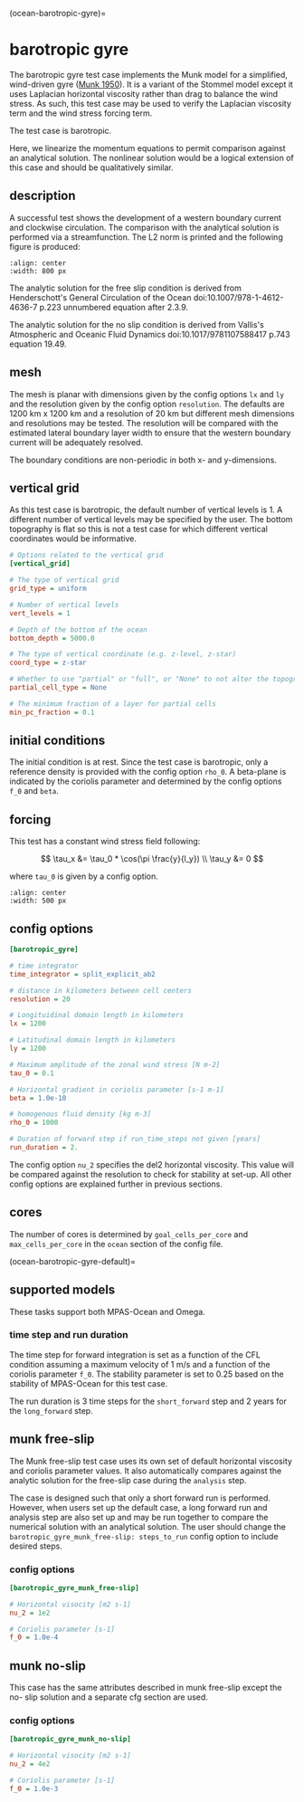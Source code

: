 (ocean-barotropic-gyre)=

# barotropic gyre

The barotropic gyre test case implements the Munk model for a simplified,
wind-driven gyre
([Munk 1950](https://doi.org/10.1175/1520-0469%281950%29007%3C0080:OTWDOC%3E2.0.CO;2)).
It is a variant of the Stommel model except it uses Laplacian horizontal
viscosity rather than drag to balance the wind stress. As such, this test case
may be used to verify the Laplacian viscosity term and the wind stress forcing
term.

The test case is barotropic.

Here, we linearize the momentum equations to permit comparison against an
analytical solution. The nonlinear solution would be a logical extension of
this case and should be qualitatively similar.

## description

A successful test shows the development of a western boundary current and
clockwise circulation. The comparison with the analytical solution is performed
via a streamfunction. The L2 norm is printed and the following figure is
produced:

```{image} images/barotropic_gyre_free-slip_solution.png
:align: center
:width: 800 px
```

The analytic solution for the free slip condition is derived from
Henderschott's General Circulation of the Ocean doi:10.1007/978-1-4612-4636-7
p.223 unnumbered equation after 2.3.9.

The analytic solution for the no slip condition is derived from
Vallis's Atmospheric and Oceanic Fluid Dynamics doi:10.1017/9781107588417
p.743 equation 19.49.

## mesh

The mesh is planar with dimensions given by the config options `lx` and `ly`
and the resolution given by the config option `resolution`. The defaults are
1200 km x 1200 km and a resolution of 20 km but different mesh dimensions and
resolutions may be tested. The resolution will be compared with the estimated
lateral boundary layer width to ensure that the western boundary current will
be adequately resolved.

The boundary conditions are non-periodic in both x- and y-dimensions.

## vertical grid

As this test case is barotropic, the default number of vertical levels is 1.
A different number of vertical levels may be specified by the user. The
bottom topography is flat so this is not a test case for which different
vertical coordinates would be informative.

```cfg
# Options related to the vertical grid
[vertical_grid]

# The type of vertical grid
grid_type = uniform

# Number of vertical levels
vert_levels = 1

# Depth of the bottom of the ocean
bottom_depth = 5000.0

# The type of vertical coordinate (e.g. z-level, z-star)
coord_type = z-star

# Whether to use "partial" or "full", or "None" to not alter the topography
partial_cell_type = None

# The minimum fraction of a layer for partial cells
min_pc_fraction = 0.1
```

## initial conditions

The initial condition is at rest. Since the test case is barotropic, only a
reference density is provided with the config option `rho_0`. A beta-plane
is indicated by the coriolis parameter and determined by the config options
`f_0` and `beta`.

## forcing

This test has a constant wind stress field following:

$$
\tau_x &= \tau_0 * \cos(\pi \frac{y}{l_y}) \\
\tau_y &= 0
$$

where `tau_0` is given by a config option.

```{image} images/barotropic_gyre_forcing.png
:align: center
:width: 500 px
```

## config options

```cfg
[barotropic_gyre]

# time integrator
time_integrator = split_explicit_ab2

# distance in kilometers between cell centers
resolution = 20

# Longituidinal domain length in kilometers
lx = 1200

# Latitudinal domain length in kilometers
ly = 1200

# Maximum amplitude of the zonal wind stress [N m-2]
tau_0 = 0.1

# Horizontal gradient in coriolis parameter [s-1 m-1]
beta = 1.0e-10

# homogenous fluid density [kg m-3]
rho_0 = 1000

# Duration of forward step if run_time_steps not given [years]
run_duration = 2.
```

The config option `nu_2` specifies the del2 horizontal viscosity. This value
will be compared against the resolution to check for stability at set-up. All
other config options are explained further in previous sections.

## cores

The number of cores is determined by `goal_cells_per_core` and
`max_cells_per_core` in the `ocean` section of the config file.

(ocean-barotropic-gyre-default)=

## supported models

These tasks support both MPAS-Ocean and Omega.

### time step and run duration

The time step for forward integration is set as a function of the CFL
condition assuming a maximum velocity of 1 m/s and a function of the coriolis
parameter `f_0`. The stability parameter is set to 0.25 based on the stability
of MPAS-Ocean for this test case.

The run duration is 3 time steps for the `short_forward` step and 2 years for
the `long_forward` step.

## munk free-slip

The Munk free-slip test case uses its own set of default horizontal viscosity
and coriolis parameter values. It also automatically compares against the
analytic solution for the free-slip case during the `analysis` step.

The case is designed such that only a short forward run is performed.
However, when users set up the default case, a long forward run and analysis
step are also set up and may be run together to compare the numerical
solution with an analytical solution. The user should change the
`barotropic_gyre_munk_free-slip: steps_to_run` config option to include desired
steps.

### config options

```cfg
[barotropic_gyre_munk_free-slip]

# Horizontal visocity [m2 s-1]
nu_2 = 1e2

# Coriolis parameter [s-1]
f_0 = 1.0e-4
```

## munk no-slip

This case has the same attributes described in munk free-slip except the no-
slip solution and a separate cfg section are used.

### config options

```cfg
[barotropic_gyre_munk_no-slip]

# Horizontal visocity [m2 s-1]
nu_2 = 4e2

# Coriolis parameter [s-1]
f_0 = 1.0e-3
```

